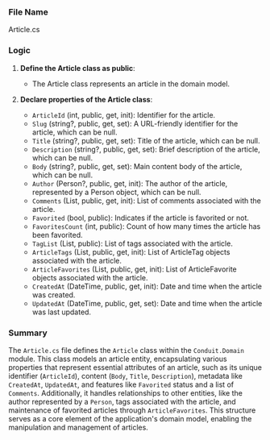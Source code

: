 ### File Name
Article.cs

### Logic
1. **Define the Article class as public**:  
   - The Article class represents an article in the domain model.

2. **Declare properties of the Article class**:  
   - `ArticleId` (int, public, get, init): Identifier for the article.
   - `Slug` (string?, public, get, set): A URL-friendly identifier for the article, which can be null.
   - `Title` (string?, public, get, set): Title of the article, which can be null.
   - `Description` (string?, public, get, set): Brief description of the article, which can be null.
   - `Body` (string?, public, get, set): Main content body of the article, which can be null.
   - `Author` (Person?, public, get, init): The author of the article, represented by a Person object, which can be null.
   - `Comments` (List<Comment>, public, get, init): List of comments associated with the article.
   - `Favorited` (bool, public): Indicates if the article is favorited or not.
   - `FavoritesCount` (int, public): Count of how many times the article has been favorited.
   - `TagList` (List<string>, public): List of tags associated with the article.
   - `ArticleTags` (List<ArticleTag>, public, get, init): List of ArticleTag objects associated with the article.
   - `ArticleFavorites` (List<ArticleFavorite>, public, get, init): List of ArticleFavorite objects associated with the article.
   - `CreatedAt` (DateTime, public, get, init): Date and time when the article was created.
   - `UpdatedAt` (DateTime, public, get, set): Date and time when the article was last updated.

### Summary
The `Article.cs` file defines the `Article` class within the `Conduit.Domain` module. This class models an article entity, encapsulating various properties that represent essential attributes of an article, such as its unique identifier (`ArticleId`), content (`Body`, `Title`, `Description`), metadata like `CreatedAt`, `UpdatedAt`, and features like `Favorited` status and a list of `Comments`. Additionally, it handles relationships to other entities, like the author represented by a `Person`, tags associated with the article, and maintenance of favorited articles through `ArticleFavorites`. This structure serves as a core element of the application's domain model, enabling the manipulation and management of articles.